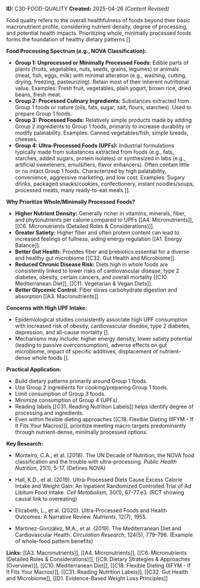 **ID:** C30-FOOD-QUALITY **Created:** 2025-04-26 _(Content Revised)_

Food quality refers to the overall healthfulness of foods beyond their basic macronutrient profile, considering nutrient density, degree of processing, and potential health impacts. Prioritizing whole, minimally processed foods forms the foundation of healthy dietary patterns [].

**Food Processing Spectrum (e.g., NOVA Classification):**

- **Group 1: Unprocessed or Minimally Processed Foods:** Edible parts of plants (fruits, vegetables, nuts, seeds, grains, legumes) or animals (meat, fish, eggs, milk) with minimal alteration (e.g., washing, cutting, drying, freezing, pasteurizing). Retain most of their inherent nutritional value. Examples: Fresh fruit, vegetables, plain yogurt, brown rice, dried beans, fresh meat.
- **Group 2: Processed Culinary Ingredients:** Substances extracted from Group 1 foods or nature (oils, fats, sugar, salt, flours, starches). Used to prepare Group 1 foods.
- **Group 3: Processed Foods:** Relatively simple products made by adding Group 2 ingredients to Group 1 foods, primarily to increase durability or modify palatability. Examples: Canned vegetables/fish, simple breads, cheeses.
- **Group 4: Ultra-Processed Foods (UPFs):** Industrial formulations typically made from substances extracted from foods (e.g., fats, starches, added sugars, protein isolates) or synthesized in labs (e.g., artificial sweeteners, emulsifiers, flavor enhancers). Often contain little or no intact Group 1 foods. Characterized by high palatability, convenience, aggressive marketing, and low cost. Examples: Sugary drinks, packaged snacks/cookies, confectionery, instant noodles/soups, processed meats, many ready-to-eat meals [].

**Why Prioritize Whole/Minimally Processed Foods?**

- **Higher Nutrient Density:** Generally richer in vitamins, minerals, fiber, and phytonutrients per calorie compared to UPFs [[A4. Micronutrients]], [[C6. Micronutrients (Detailed Roles & Considerations)]].
- **Greater Satiety:** Higher fiber and often protein content can lead to increased feelings of fullness, aiding energy regulation [[A1. Energy Balance]].
- **Better Gut Health:** Provides fiber and prebiotics essential for a diverse and healthy gut microbiome [[C32. Gut Health and Microbiome]].
- **Reduced Chronic Disease Risk:** Diets high in whole foods are consistently linked to lower risks of cardiovascular disease, type 2 diabetes, obesity, certain cancers, and overall mortality [[C10. Mediterranean Diet]], [[C11. Vegetarian & Vegan Diets]].
- **Better Glycemic Control:** Fiber slows carbohydrate digestion and absorption [[A3. Macronutrients]].

**Concerns with High UPF Intake:**

- Epidemiological studies consistently associate high UPF consumption with increased risk of obesity, cardiovascular disease, type 2 diabetes, depression, and all-cause mortality [].
- Mechanisms may include: higher energy density, lower satiety potential (leading to passive overconsumption), adverse effects on gut microbiome, impact of specific additives, displacement of nutrient-dense whole foods [].

**Practical Application:**

- Build dietary patterns primarily around Group 1 foods.
- Use Group 2 ingredients for cooking/preparing Group 1 foods.
- Limit consumption of Group 3 foods.
- Minimize consumption of Group 4 (UPFs).
- Reading labels [[C31. Reading Nutrition Labels]] helps identify degree of processing and ingredients.
- Even within flexible dieting approaches [[C18. Flexible Dieting (IIFYM - If It Fits Your Macros)]], prioritize meeting macro targets predominantly through nutrient-dense, minimally processed options.

**Key Research:**

- Monteiro, C.A., et al. (2018). The UN Decade of Nutrition, the NOVA food classification and the trouble with ultra-processing. _Public Health Nutrition_, 21(1), 5-17. (Defines NOVA)  
    
- Hall, K.D., et al. (2019). Ultra-Processed Diets Cause Excess Calorie Intake and Weight Gain: An Inpatient Randomized Controlled Trial of Ad Libitum Food Intake. _Cell Metabolism_, 30(1), 67-77.e3. (RCT showing causal link to overeating)  
    
- Elizabeth, L., et al. (2020). Ultra-Processed Foods and Health Outcomes: A Narrative Review. _Nutrients_, 12(7), 1955.
- Martínez-González, M.A., et al. (2019). The Mediterranean Diet and Cardiovascular Health. _Circulation Research_, 124(5), 779-798. (Example of whole-food pattern benefits)

**Links:** [[A3. Macronutrients]], [[A4. Micronutrients]], [[C6. Micronutrients (Detailed Roles & Considerations)]], [[C9. Dietary Strategies & Approaches (Overview)]], [[C10. Mediterranean Diet]], [[C18. Flexible Dieting (IIFYM - If It Fits Your Macros)]], [[C31. Reading Nutrition Labels]], [[C32. Gut Health and Microbiome]], [[D1. Evidence-Based Weight Loss Principles]]